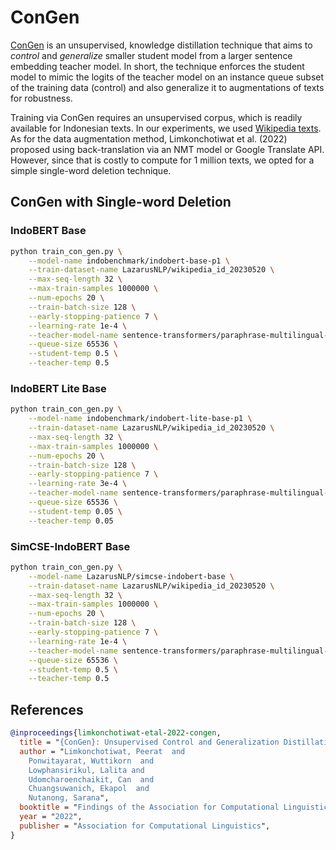 # ConGen

[ConGen](https://github.com/KornWtp/ConGen) is an unsupervised, knowledge distillation technique that aims to *control* and *generalize* smaller student model from a larger sentence embedding teacher model. In short, the technique enforces the student model to mimic the logits of the teacher model on an instance queue subset of the training data (control) and also generalize it to augmentations of texts for robustness.

Training via ConGen requires an unsupervised corpus, which is readily available for Indonesian texts. In our experiments, we used [Wikipedia texts](https://huggingface.co/datasets/LazarusNLP/wikipedia_id_20230520). As for the data augmentation method, Limkonchotiwat et al. (2022) proposed using back-translation via an NMT model or Google Translate API. However, since that is costly to compute for 1 million texts, we opted for a simple single-word deletion technique.

## ConGen with Single-word Deletion

### IndoBERT Base

```sh
python train_con_gen.py \
    --model-name indobenchmark/indobert-base-p1 \
    --train-dataset-name LazarusNLP/wikipedia_id_20230520 \
    --max-seq-length 32 \
    --max-train-samples 1000000 \
    --num-epochs 20 \
    --train-batch-size 128 \
    --early-stopping-patience 7 \
    --learning-rate 1e-4 \
    --teacher-model-name sentence-transformers/paraphrase-multilingual-mpnet-base-v2 \
    --queue-size 65536 \
    --student-temp 0.5 \
    --teacher-temp 0.5
```

### IndoBERT Lite Base

```sh
python train_con_gen.py \
    --model-name indobenchmark/indobert-lite-base-p1 \
    --train-dataset-name LazarusNLP/wikipedia_id_20230520 \
    --max-seq-length 32 \
    --max-train-samples 1000000 \
    --num-epochs 20 \
    --train-batch-size 128 \
    --early-stopping-patience 7 \
    --learning-rate 3e-4 \
    --teacher-model-name sentence-transformers/paraphrase-multilingual-mpnet-base-v2 \
    --queue-size 65536 \
    --student-temp 0.05 \
    --teacher-temp 0.05
```

### SimCSE-IndoBERT Base

```sh
python train_con_gen.py \
    --model-name LazarusNLP/simcse-indobert-base \
    --train-dataset-name LazarusNLP/wikipedia_id_20230520 \
    --max-seq-length 32 \
    --max-train-samples 1000000 \
    --num-epochs 20 \
    --train-batch-size 128 \
    --early-stopping-patience 7 \
    --learning-rate 1e-4 \
    --teacher-model-name sentence-transformers/paraphrase-multilingual-mpnet-base-v2 \
    --queue-size 65536 \
    --student-temp 0.5 \
    --teacher-temp 0.5
```

## References

```bibtex
@inproceedings{limkonchotiwat-etal-2022-congen,
  title = "{ConGen}: Unsupervised Control and Generalization Distillation For Sentence Representation",
  author = "Limkonchotiwat, Peerat  and
    Ponwitayarat, Wuttikorn  and
    Lowphansirikul, Lalita and
    Udomcharoenchaikit, Can  and
    Chuangsuwanich, Ekapol  and
    Nutanong, Sarana",
  booktitle = "Findings of the Association for Computational Linguistics: EMNLP 2022",
  year = "2022",
  publisher = "Association for Computational Linguistics",
}
```